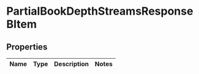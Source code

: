 

# PartialBookDepthStreamsResponseBItem


## Properties

| Name | Type | Description | Notes |
|------------ | ------------- | ------------- | -------------|



